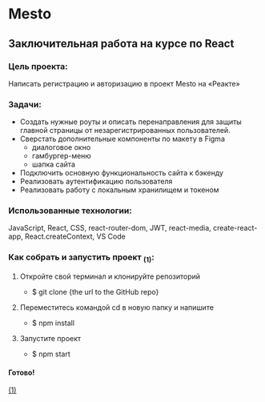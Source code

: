 # Mesto
## Заключительная работа на курсе по React

### Цель проекта:
Написать регистрацию и авторизацию в проект Mesto на «Реакте»

### Задачи:
* Создать нужные роуты и описать перенаправления для защиты главной страницы от незарегистрированных пользователей.
* Сверстать дополнительные компоненты по макету в Figma 
  - диалоговое окно
  - гамбургер-меню
  - шапка сайта
* Подключить основную функциональность сайта к бэкенду
* Реализовать аутентификацию пользователя
* Реализовать работу с локальным хранилищем и токеном

### Использованные технологии:
JavaScript, React, CSS, react-router-dom, JWT, react-media, create-react-app, React.createContext, VS Code

### Как собрать и запустить проект <sub>(1)</sub>:
1. Откройте свой терминал и клонируйте репозиторий
   - $ git clone {the url to the GitHub repo}
2. Переместитесь командой cd в новую папку и напишите
   - $ npm install

3. Запустите проект
   - $ npm start

#### Готово! 

[(1)](https://dev.to/equuscaballus/how-can-i-download-a-react-project-from-github-and-run-in-my-pc-eh3)
